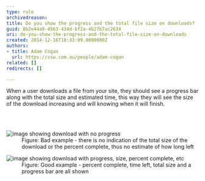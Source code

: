 ```yaml
---
type: rule
archivedreason: 
title: Do you show the progress and the total file size on downloads?
guid: 8b2e44a9-4563-434d-bf2a-4b27b7ac2634
uri: do-you-show-the-progress-and-the-total-file-size-on-downloads
created: 2014-12-16T18:33:09.0000000Z
authors:
- title: Adam Cogan
  url: https://ssw.com.au/people/adam-cogan
related: []
redirects: []

---
```



<p>
                    When a user downloads a file from your site, they should see a progress bar along with
                    the total size and estimated time, this way they will see the size of the download
                    increasing and will knowing when it will finish.​​</p>
<br><excerpt class='endintro'></excerpt><br>
<dl class="badImage"><dt>
                        <img src="/PublishingImages/bar-progress-bad.jpg" alt="image showing download with no progress" /></dt><dd>
                        Figure&#58; Bad example - there is no indication of the total size of the download or
                        the percent complete, thus no estimate of how long left</dd></dl><dl class="goodImage"><dt>
                        <img src="/PublishingImages/bar-progress-good.jpg" alt="image showing download with progress, size, percent complete, etc" /></dt><dd>
                        Figure&#58; Good example - percent complete, time left, total size and a progress bar
                        are all shown</dd></dl>


